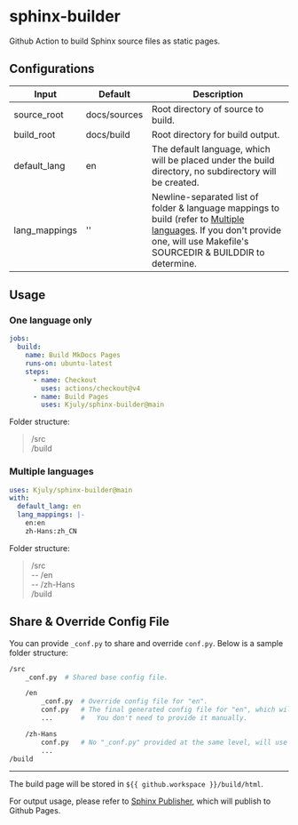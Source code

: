 # sphinx-builder
Github Action to build Sphinx source files as static pages.

## Configurations

| Input | Default | Description
| --- | --- | ---
| source_root | docs/sources | Root directory of source to build.
| build_root | docs/build | Root directory for build output.
| default_lang | en | The default language, which will be placed under the build directory, no subdirectory will be created.
| lang_mappings | '' | Newline-separated list of folder & language mappings to build (refer to [Multiple languages](#multiple-languages). If you don't provide one, will use Makefile's SOURCEDIR & BUILDDIR to determine.

## Usage

### One language only

```yaml
jobs:
  build:
    name: Build MkDocs Pages
    runs-on: ubuntu-latest
    steps:
      - name: Checkout
        uses: actions/checkout@v4
      - name: Build Pages
        uses: Kjuly/sphinx-builder@main
```

Folder structure:
> /src  
> /build

### Multiple languages

```yaml
uses: Kjuly/sphinx-builder@main
with:
  default_lang: en
  lang_mappings: |-
    en:en
    zh-Hans:zh_CN
```

Folder structure:
> /src  
> -- /en  
> -- /zh-Hans  
> /build  

## Share & Override Config File

You can provide `_conf.py` to share and override `conf.py`. Below is a sample folder structure:

```sh
/src  
    _conf.py  # Shared base config file.

    /en  
        _conf.py  # Override config file for "en".  
        conf.py   # The final generated config file for "en", which will be updated for each build process.
        ...       #   You don't need to provide it manually.

    /zh-Hans  
        conf.py   # No "_conf.py" provided at the same level, will use "conf.py" as it was.
        ...
/build  
```

---

The build page will be stored in `${{ github.workspace }}/build/html`.

For output usage, please refer to [Sphinx Publisher](sphinx-publisher), which will publish to Github Pages.


  [sphinx-publisher]: https://github.com/Kjuly/sphinx-publisher

